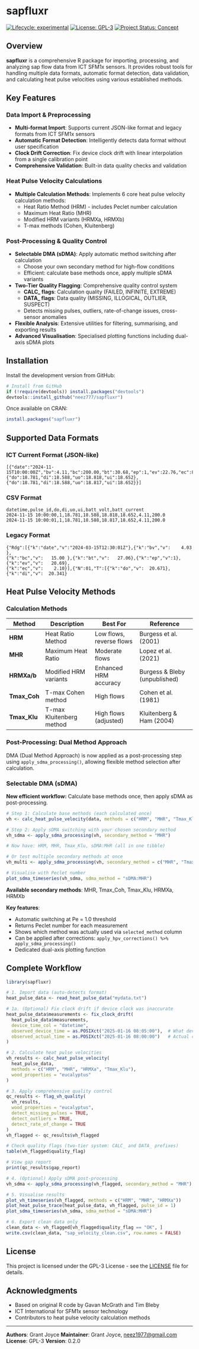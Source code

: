 # sapfluxr

<!-- badges: start -->
[![Lifecycle: experimental](https://img.shields.io/badge/lifecycle-experimental-orange.svg)](https://lifecycle.r-lib.org/articles/stages.html#experimental)
[![License: GPL-3](https://img.shields.io/badge/License-GPL%20v3-blue.svg)](https://www.gnu.org/licenses/gpl-3.0)
[![Project Status: Concept](https://www.repostatus.org/badges/latest/concept.svg)](https://www.repostatus.org/#concept)
<!-- badges: end -->

## Overview

**sapfluxr** is a comprehensive R package for importing, processing, and analyzing sap flow data from ICT SFM1x sensors. It provides robust tools for handling multiple data formats, automatic format detection, data validation, and calculating heat pulse velocities using various established methods.

## Key Features

### Data Import & Preprocessing
- **Multi-format Import**: Supports current JSON-like format and legacy formats from ICT SFM1x sensors
- **Automatic Format Detection**: Intelligently detects data format without user specification
- **Clock Drift Correction**: Fix device clock drift with linear interpolation from a single calibration point
- **Comprehensive Validation**: Built-in data quality checks and validation

### Heat Pulse Velocity Calculations
- **Multiple Calculation Methods**: Implements 6 core heat pulse velocity calculation methods:
  - Heat Ratio Method (HRM) - includes Peclet number calculation
  - Maximum Heat Ratio (MHR)
  - Modified HRM variants (HRMXa, HRMXb)
  - T-max methods (Cohen, Kluitenberg)

### Post-Processing & Quality Control
- **Selectable DMA (sDMA)**: Apply automatic method switching after calculation
  - Choose your own secondary method for high-flow conditions
  - Efficient: calculate base methods once, apply multiple sDMA variants
- **Two-Tier Quality Flagging**: Comprehensive quality control system
  - **CALC_ flags**: Calculation quality (FAILED, INFINITE, EXTREME)
  - **DATA_ flags**: Data quality (MISSING, ILLOGICAL, OUTLIER, SUSPECT)
  - Detects missing pulses, outliers, rate-of-change issues, cross-sensor anomalies
- **Flexible Analysis**: Extensive utilities for filtering, summarising, and exporting results
- **Advanced Visualisation**: Specialised plotting functions including dual-axis sDMA plots

## Installation

Install the development version from GitHub:

```r
# Install from GitHub
if (!require(devtools)) install.packages("devtools")
devtools::install_github("neez777/sapfluxr")
```

Once available on CRAN:

```r
install.packages("sapfluxr")
```

## Supported Data Formats

### ICT Current Format (JSON-like)
```
[{"date":"2024-11-15T10:00:00Z","bv":4.11,"bc":200.00,"bt":30.68,"ep":1,"ev":22.76,"ec":85.80,
{"do":18.781,"di":18.588,"uo":18.818,"ui":18.652},
{"do":18.781,"di":18.588,"uo":18.817,"ui":18.652}}]
```

### CSV Format
```
datetime,pulse_id,do,di,uo,ui,batt_volt,batt_current
2024-11-15 10:00:00,1,18.781,18.588,18.818,18.652,4.11,200.0
2024-11-15 10:00:01,1,18.781,18.588,18.817,18.652,4.11,200.0
```

### Legacy Format
```
{"Rdg":[{"k":"date","v":"2024-03-15T12:30:01Z"},{"k":"bv","v":    4.03 },
{"k":"bc","v":   15.00 },{"k":"bt","v":   27.06},{"k":"ep","v":1},{"k":"ev","v":   20.69},
{"k":"ec","v":    2.10}],{"N":01,"T":[{"k":"do","v":  20.671},{"k":"di","v":  20.341}
```

## Heat Pulse Velocity Methods

### Calculation Methods

| Method | Description | Best For | Reference |
|--------|-------------|----------|-----------|
| **HRM** | Heat Ratio Method | Low flows, reverse flows | Burgess et al. (2001) |
| **MHR** | Maximum Heat Ratio | Moderate flows | Lopez et al. (2021) |
| **HRMXa/b** | Modified HRM variants | Enhanced HRM accuracy | Burgess & Bleby (unpublished) |
| **Tmax_Coh** | T-max Cohen method | High flows | Cohen et al. (1981) |
| **Tmax_Klu** | T-max Kluitenberg method | High flows (adjusted) | Kluitenberg & Ham (2004) |

### Post-Processing: Dual Method Approach

DMA (Dual Method Approach) is now applied as a post-processing step using `apply_sdma_processing()`, allowing flexible method selection after calculation.

### Selectable DMA (sDMA)

**New efficient workflow:** Calculate base methods once, then apply sDMA as post-processing.

```r
# Step 1: Calculate base methods (each calculated once)
vh <- calc_heat_pulse_velocity(data, methods = c("HRM", "MHR", "Tmax_Klu"))

# Step 2: Apply sDMA switching with your chosen secondary method
vh_sdma <- apply_sdma_processing(vh, secondary_method = "MHR")

# Now have: HRM, MHR, Tmax_Klu, sDMA:MHR (all in one tibble)

# Or test multiple secondary methods at once
vh_multi <- apply_sdma_processing(vh, secondary_method = c("MHR", "Tmax_Klu"))

# Visualise with Peclet number
plot_sdma_timeseries(vh_sdma, sdma_method = "sDMA:MHR")
```

**Available secondary methods**: MHR, Tmax_Coh, Tmax_Klu, HRMXa, HRMXb

**Key features**:
- Automatic switching at Pe = 1.0 threshold
- Returns Peclet number for each measurement
- Shows which method was actually used via `selected_method` column
- Can be applied after corrections: `apply_hpv_corrections() %>% apply_sdma_processing()`
- Dedicated dual-axis plotting function

## Complete Workflow

```r
library(sapfluxr)

# 1. Import data (auto-detects format)
heat_pulse_data <- read_heat_pulse_data("mydata.txt")

# 1a. (Optional) Fix clock drift if device clock was inaccurate
heat_pulse_data$measurements <- fix_clock_drift(
  heat_pulse_data$measurements,
  device_time_col = "datetime",
  observed_device_time = as.POSIXct("2025-01-16 08:05:00"),  # What device showed
  observed_actual_time = as.POSIXct("2025-01-16 08:00:00")   # Actual correct time
)

# 2. Calculate heat pulse velocities
vh_results <- calc_heat_pulse_velocity(
  heat_pulse_data,
  methods = c("HRM", "MHR", "HRMXa", "Tmax_Klu"),
  wood_properties = "eucalyptus"
)

# 3. Apply comprehensive quality control
qc_results <- flag_vh_quality(
  vh_results,
  wood_properties = "eucalyptus",
  detect_missing_pulses = TRUE,
  detect_outliers = TRUE,
  detect_rate_of_change = TRUE
)
vh_flagged <- qc_results$vh_flagged

# Check quality flags (two-tier system: CALC_ and DATA_ prefixes)
table(vh_flagged$quality_flag)

# View gap report
print(qc_results$gap_report)

# 4. (Optional) Apply sDMA post-processing
vh_sdma <- apply_sdma_processing(vh_flagged, secondary_method = "MHR")

# 5. Visualise results
plot_vh_timeseries(vh_flagged, methods = c("HRM", "MHR", "HRMXa"))
plot_heat_pulse_trace(heat_pulse_data, vh_flagged, pulse_id = 1)
plot_sdma_timeseries(vh_sdma, sdma_method = "sDMA:MHR")

# 6. Export clean data only
clean_data <- vh_flagged[vh_flagged$quality_flag == "OK", ]
write.csv(clean_data, "sap_velocity_clean.csv", row.names = FALSE)
```

## License

This project is licensed under the GPL-3 License - see the [LICENSE](LICENSE) file for details.

## Acknowledgments

- Based on original R code by Gavan McGrath and Tim Bleby
- ICT International for SFM1x sensor technology
- Contributors to heat pulse velocity calculation methods

---

**Authors**: Grant Joyce
**Maintainer**: Grant Joyce, neez1977@gmail.com
**License**: GPL-3
**Version**: 0.2.0
